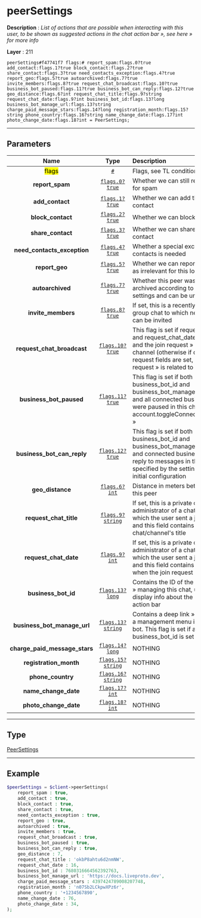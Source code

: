 # peerSettings

**Description** : *List of actions that are possible when interacting with this user, to be shown as suggested actions in the chat action bar &raquo;, see here &raquo; for more info*

**Layer** : 211

```tl
peerSettings#f47741f7 flags:# report_spam:flags.0?true add_contact:flags.1?true block_contact:flags.2?true share_contact:flags.3?true need_contacts_exception:flags.4?true report_geo:flags.5?true autoarchived:flags.7?true invite_members:flags.8?true request_chat_broadcast:flags.10?true business_bot_paused:flags.11?true business_bot_can_reply:flags.12?true geo_distance:flags.6?int request_chat_title:flags.9?string request_chat_date:flags.9?int business_bot_id:flags.13?long business_bot_manage_url:flags.13?string charge_paid_message_stars:flags.14?long registration_month:flags.15?string phone_country:flags.16?string name_change_date:flags.17?int photo_change_date:flags.18?int = PeerSettings;
```

---

## Parameters

| Name | Type | Description |
| :---: | :---: | :--- |
| <mark>flags</mark> | [`#`](type/#) | Flags, see TL conditional fields |
| **report_spam** | [`flags.0?true`](type/true) | Whether we can still report the user for spam |
| **add_contact** | [`flags.1?true`](type/true) | Whether we can add the user as contact |
| **block_contact** | [`flags.2?true`](type/true) | Whether we can block the user |
| **share_contact** | [`flags.3?true`](type/true) | Whether we can share the user's contact |
| **need_contacts_exception** | [`flags.4?true`](type/true) | Whether a special exception for contacts is needed |
| **report_geo** | [`flags.5?true`](type/true) | Whether we can report a geogroup as irrelevant for this location |
| **autoarchived** | [`flags.7?true`](type/true) | Whether this peer was automatically archived according to privacy settings and can be unarchived |
| **invite_members** | [`flags.8?true`](type/true) | If set, this is a recently created group chat to which new members can be invited |
| **request_chat_broadcast** | [`flags.10?true`](type/true) | This flag is set if request_chat_title and request_chat_date fields are set and the join request » is related to a channel (otherwise if only the request fields are set, the join request » is related to a chat) |
| **business_bot_paused** | [`flags.11?true`](type/true) | This flag is set if both business_bot_id and business_bot_manage_url are set and all connected business bots » were paused in this chat using account.toggleConnectedBotPaused » |
| **business_bot_can_reply** | [`flags.12?true`](type/true) | This flag is set if both business_bot_id and business_bot_manage_url are set and connected business bots » can reply to messages in this chat, as specified by the settings during initial configuration |
| **geo_distance** | [`flags.6?int`](type/int) | Distance in meters between us and this peer |
| **request_chat_title** | [`flags.9?string`](type/string) | If set, this is a private chat with an administrator of a chat or channel to which the user sent a join request, and this field contains the chat/channel's title |
| **request_chat_date** | [`flags.9?int`](type/int) | If set, this is a private chat with an administrator of a chat or channel to which the user sent a join request, and this field contains the timestamp when the join request » was sent |
| **business_bot_id** | [`flags.13?long`](type/long) | Contains the ID of the business bot » managing this chat, used to display info about the bot in the action bar |
| **business_bot_manage_url** | [`flags.13?string`](type/string) | Contains a deep link », used to open a management menu in the business bot. This flag is set if and only if business_bot_id is set |
| **charge_paid_message_stars** | [`flags.14?long`](type/long) | NOTHING |
| **registration_month** | [`flags.15?string`](type/string) | NOTHING |
| **phone_country** | [`flags.16?string`](type/string) | NOTHING |
| **name_change_date** | [`flags.17?int`](type/int) | NOTHING |
| **photo_change_date** | [`flags.18?int`](type/int) | NOTHING |

---

## Type

[PeerSettings](type/PeerSettings)

---

## Example

```php
$peerSettings = $client->peerSettings(
	report_spam : true,
	add_contact : true,
	block_contact : true,
	share_contact : true,
	need_contacts_exception : true,
	report_geo : true,
	autoarchived : true,
	invite_members : true,
	request_chat_broadcast : true,
	business_bot_paused : true,
	business_bot_can_reply : true,
	geo_distance : 7,
	request_chat_title : 'okbP8ahtu6d2nmNW',
	request_chat_date : 16,
	business_bot_id : 7680316664562392763,
	business_bot_manage_url : 'https://docs.liveproto.dev',
	charge_paid_message_stars : 4397424789008207748,
	registration_month : 'n07Sb2LCkpwXPz6r',
	phone_country : '+1234567890',
	name_change_date : 76,
	photo_change_date : 34,
);
```